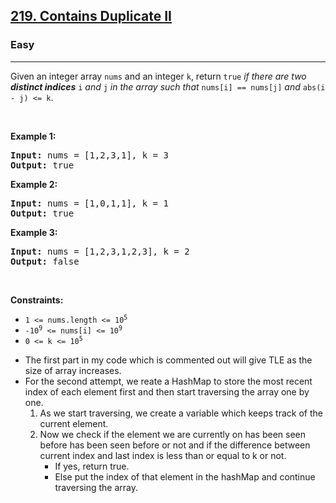 <h2><a href="https://leetcode.com/problems/contains-duplicate-ii">219. Contains Duplicate II</a></h2><h3>Easy</h3><hr><p>Given an integer array <code>nums</code> and an integer <code>k</code>, return <code>true</code> <em>if there are two <strong>distinct indices</strong> </em><code>i</code><em> and </em><code>j</code><em> in the array such that </em><code>nums[i] == nums[j]</code><em> and </em><code>abs(i - j) &lt;= k</code>.</p>

<p>&nbsp;</p>
<p><strong class="example">Example 1:</strong></p>

<pre>
<strong>Input:</strong> nums = [1,2,3,1], k = 3
<strong>Output:</strong> true
</pre>

<p><strong class="example">Example 2:</strong></p>

<pre>
<strong>Input:</strong> nums = [1,0,1,1], k = 1
<strong>Output:</strong> true
</pre>

<p><strong class="example">Example 3:</strong></p>

<pre>
<strong>Input:</strong> nums = [1,2,3,1,2,3], k = 2
<strong>Output:</strong> false
</pre>

<p>&nbsp;</p>
<p><strong>Constraints:</strong></p>

<ul>
	<li><code>1 &lt;= nums.length &lt;= 10<sup>5</sup></code></li>
	<li><code>-10<sup>9</sup> &lt;= nums[i] &lt;= 10<sup>9</sup></code></li>
	<li><code>0 &lt;= k &lt;= 10<sup>5</sup></code></li>
</ul>

<p>
	<ul>
		<li>The first part in my code which is commented out will give TLE as the size of array increases.</li>
		<li>For the second attempt, we reate a HashMap to store the most recent index of each element first and then start traversing  the array one by one.<ol>
			<li>As we start traversing, we create a variable which keeps track of the current element. </li>
			<li>Now we check if the element we are currently on has been seen before has been seen before or not and if the difference between current index and last index is less than or equal to k or not.<ul>
				<li>If yes, return true.</li>
				<li>Else put the index of that element in the hashMap and continue traversing the array.</li>
			</ul></li>
		</ol></li>
	</ul>
</p>
